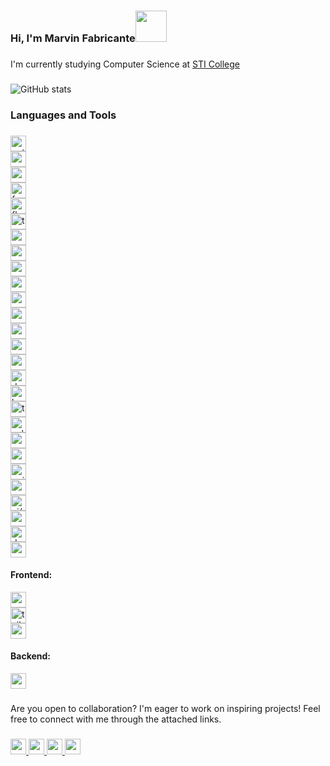 <!--
**laFleur404/laFleur404** is a ✨ _special_ ✨ repository because its `README.md` (this file) appears on your GitHub profile.

Here are some ideas to get you started:

- 🔭 I’m currently working on ...
- 🌱 I’m currently learning ...
- 👯 I’m looking to collaborate on ...
- 🤔 I’m looking for help with ...
- 💬 Ask me about ...
- 📫 How to reach me: ...
- 😄 Pronouns: ...
- ⚡ Fun fact: ...
-->
### Hi, I'm Marvin Fabricante<img src="https://media.giphy.com/media/jsHVvDpDMCwbyLuYM0/giphy.gif" width="50">

###

I'm currently studying Computer Science at <a href="https://www.sti.edu/programs-details.asp?p=Mg==">STI College</a>

###

![GitHub stats](https://github-readme-stats.vercel.app/api?username=laFleur404)  

###

### Languages and Tools

###

<div align="left">
  <img src="https://img.shields.io/badge/Python-3776AB?logo=python&logoColor=white&style=for-the-badge" height="25" alt="python logo"  /><br/>
  <img src="https://img.shields.io/badge/Go-00ADD8?logo=go&logoColor=white&style=for-the-badge" height="25" alt="go logo"  /><br/>
  <img src="https://img.shields.io/badge/AWS-232F3E?logo=amazonwebservices&logoColor=FF9900&style=for-the-badge" height="25" alt="amazonwebservices logo"  /><br/>
  <img src="https://img.shields.io/badge/FastAPI-009688?logo=fastapi&logoColor=white&style=for-the-badge" height="25" alt="fastapi logo"  /><br/>
  <img src="https://img.shields.io/badge/Flask-000000?logo=flask&logoColor=white&style=for-the-badge" height="25" alt="flask logo"  /><br/>
  <img src="https://img.shields.io/badge/TypeScript-3178C6?logo=typescript&logoColor=white&style=for-the-badge" height="25" alt="typescript logo"  /><br/>
  <img src="https://img.shields.io/badge/NestJS-E0234E?logo=nestjs&logoColor=white&style=for-the-badge" height="25" alt="nestjs logo"  /><br/>
  <img src="https://img.shields.io/badge/GraphQL-E10098?logo=graphql&logoColor=white&style=for-the-badge" height="25" alt="graphql logo"  /><br/>
  <img src="https://img.shields.io/badge/Google Cloud-4285F4?logo=googlecloud&logoColor=white&style=for-the-badge" height="25" alt="googlecloud logo"  /><br/>
  <img src="https://img.shields.io/badge/PostgreSQL-4169E1?logo=postgresql&logoColor=white&style=for-the-badge" height="25" alt="postgresql logo"  /><br/>
  <img src="https://img.shields.io/badge/MySQL-4479A1?logo=mysql&logoColor=white&style=for-the-badge" height="25" alt="mysql logo"  /><br/>
  <img src="https://img.shields.io/badge/MongoDB-47A248?logo=mongodb&logoColor=white&style=for-the-badge" height="25" alt="mongodb logo"  /><br/>
  <img src="https://img.shields.io/badge/Kafka-231F20?logo=apachekafka&logoColor=white&style=for-the-badge" height="25" alt="apachekafka logo"  /><br/>
  <img src="https://img.shields.io/badge/Ansible-EE0000?logo=ansible&logoColor=white&style=for-the-badge" height="25" alt="ansible logo"  /><br/>
  <img src="https://img.shields.io/badge/Redux-764ABC?logo=redux&logoColor=white&style=for-the-badge" height="25" alt="redux logo"  /><br/>
  <img src="https://img.shields.io/badge/Docker-2496ED?logo=docker&logoColor=white&style=for-the-badge" height="25" alt="docker logo"  /><br/>
  <img src="https://img.shields.io/badge/Kubernetes-326CE5?logo=kubernetes&logoColor=white&style=for-the-badge" height="25" alt="kubernetes logo"  /><br/>
  <img src="https://img.shields.io/badge/Terraform-7B42BC?logo=terraform&logoColor=white&style=for-the-badge" height="25" alt="terraform logo"  /><br/>
  <img src="https://img.shields.io/badge/Selenium-43B02A?logo=selenium&logoColor=black&style=for-the-badge" height="25" alt="selenium logo"  /><br/>
  <img src="https://img.shields.io/badge/Prometheus-E6522C?logo=prometheus&logoColor=white&style=for-the-badge" height="25" alt="prometheus logo"  /><br/>
  <img src="https://img.shields.io/badge/Asyncio-3776AB?logo=python&logoColor=white&style=for-the-badge" height="25" alt="asyncio logo" /><br/>
  <img src="https://img.shields.io/badge/Nginx-009639?logo=nginx&logoColor=white&style=for-the-badge" height="25" alt="nginx logo" /><br/>
  <img src="https://img.shields.io/badge/Swagger-85EA2D?logo=swagger&logoColor=white&style=for-the-badge" height="25" alt="swagger logo" /><br/>
  <img src="https://img.shields.io/badge/CI/CD-000000?logo=circleci&logoColor=white&style=for-the-badge" height="25" alt="ci/cd logo" /><br/>
  <img src="https://img.shields.io/badge/Grafana-F46800?logo=grafana&logoColor=white&style=for-the-badge" height="25" alt="grafana logo" /><br/>
  <img src="https://img.shields.io/badge/Datadog-000000?logo=datadog&logoColor=white&style=for-the-badge" height="25" alt="datadog logo" /><br/>
  <img src="https://img.shields.io/badge/Redis-DC382D?logo=redis&logoColor=white&style=for-the-badge" height="25" alt="redis logo" /><br/>
</div>

#### Frontend:
<div align="left">
  <img src="https://img.shields.io/badge/React-61DAFB?logo=react&logoColor=black&style=for-the-badge" height="25" alt="react logo"  /><br/>
  <img src="https://img.shields.io/badge/Tailwind%20CSS-38B2AC?logo=tailwind-css&logoColor=white&style=for-the-badge" height="25" alt="tailwind css logo" /> <br/>
  <img src="https://img.shields.io/badge/Next.js-000000?logo=nextdotjs&logoColor=white&style=for-the-badge" height="25" alt="nextjs logo"  /><br/>
</div>

#### Backend:
<div align="left">
  <img src="https://img.shields.io/badge/Node.js-339933?logo=node.js&logoColor=white&style=for-the-badge" height="25" alt="node.js logo" />
</div>

###

Are you open to collaboration? I'm eager to work on inspiring projects!
Feel free to connect with me through the attached links.

###

<div align="left">
  <a href="mailto:marvinfabricante630@gmail.com" target="_blank">
    <img src="https://img.shields.io/badge/Email-0077B5?logo=gmail&logoColor=white&style=for-the-badge" height="25" alt="marvin's email" />
  </a>
  <a href="https://www.facebook.com/marvin.fabricante.7" target="_blank">
    <img src="https://img.shields.io/badge/Facebook-1877F2?logo=facebook&logoColor=white&style=for-the-badge" height="25" alt="marvin's facebook" />
  </a>
  <a href="https://www.instagram.com/ignicoach" target="_blank">
    <img src="https://img.shields.io/badge/Instagram-E4405F?logo=instagram&logoColor=white&style=for-the-badge" height="25" alt="marvin's instagram" />
  </a>
  <a href="https://www.linkedin.com/in/marvin-fabricante-73277b295/" target="_blank">
    <img src="https://img.shields.io/badge/LinkedIn-0077B5?logo=linkedin&logoColor=white&style=for-the-badge" height="25" alt="marvin's linkedin" />
  </a>
</div>

###
